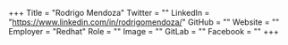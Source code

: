 +++
Title = "Rodrigo Mendoza"
Twitter = ""
LinkedIn = "https://www.linkedin.com/in/rodrigomendoza/"
GitHub = ""
Website = ""
Employer = "Redhat"
Role = ""
Image = ""
GitLab = ""
Facebook = ""
+++
